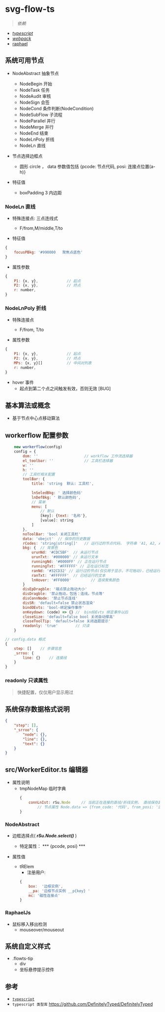 # svg-flow-ts



> *依赖*

- *[typescript](https://github.com/Microsoft/TypeScript)*
- *[webpack](https://github.com/webpack/webpack)*
- [raphael](https://github.com/DmitryBaranovskiy/raphael)



## 系统可用节点
- NodeAbstract 抽象节点
    - NodeBegin 开始
    - NodeTask 任务
    - NodeAudit 审核
    - NodeSign 会签
    - NodeCond 条件判断(NodeCondition)
    - NodeSubFlow 子流程
    - NodeParallel 并行
    - NodeMerge 并行
    - NodeEnd 结束
    - NodeLnPoly 折线
    - NodeLn 直线

- 节点选择边框点
    - 圆形 circle ， data 参数值包括 {pcode: 节点代码, posi: 连接点位置(a-h)}
- 特征值
    - boxPadding 3  内边距
    
### NodeLn 直线

- 特殊连接点: 三点连线式
    - F/from,M/middle,T/to

- 特征值
```js
{
    focusPBkg: '#990000   聚焦点底色'
}        
```

- 属性参数
```js
{
    P1: {x, y},             // 起点
    P2: {x, y},             // 终点
    r: number,
}
```

### NodeLnPoly 折线
- 特殊连接点
    - F/from, T/to

- 属性参数
```js
{
    P1: {x, y},             // 起点
    P2: {x, y},             // 终点
    MPs: {x, y}[]           // 中间对列表
    r: number,
}    
```

- hover 事件
    - 起点到第二个点之间触发有效，否则无效 [BUG]
    

## 基本算法或概念
- 基于节点中心点移动算法    

## workerflow 配置参数
```js
    new workerflow(config)
    config = {
        dom: ''                     // workflow 工作流选择器
        el_toolbar: ''              // 工具栏选择器
        w: ''
        h: ''
        // 工具栏相关配置
        toolBar: {
            title: 'string  默认: 工具栏',
            
            lnSeledBkg: ' 选择颜色码'
            lnDefBkg: ' 默认颜色码',
            // 菜单
            menu: [
                // 默认
                [key]: {text: '名称'},
                [value]: string
            ]
        },
        noToolBar: 'bool 关闭工具栏'
        data: 'obejct'  // 保存的历史数据
        rCodes: 'string|string[]'   // 运行过的节点代码， 字符串 'A1, A2, A*' => ['A1', 'A2', 'A*']
        bkg: {  // 背景色
            urunNd: '#CDC5BF'  // 未运行节点
            urunTxt: '#000000' // 未运行文本
            runningNd: '#0000FF' // 正在运行节点
            runningTxt: '#FFFFFF' // 正在运行标签
            ranNd: '#32CD32' // 运行过的节点(仅仅用于显示，不可拖动)，已经运行
            ranTxt: '#FFFFFF'  // 已经运行的文本
            lnHover: '#FF0000'         // 连续聚焦颜色
        }
        disEpDragble: '端点禁止拖动大小'
        disDragble: '禁止拖动，包括：连线，节点等'
        disConnNode: '禁止节点连线'
        disSR: 'default=false 禁止状态渲染'
        bindOEvts: 'bool-绑定操作事件'
        onKeydown: (code) => {} //  bindOEvts 绑定事件以后
        closeSize: 'default=false bool 关闭自动撑高'
        closeToolTip: 'default=false 关闭选题提示'
        readonly: 'true'        // 只读
    }
```

```js
// config.data 格式
{
    step: []    // 步骤信息
    _srroo: {
        line: {}    // 连接线
    }
}
```

### **readonly** 只读属性

> 快捷配置，仅仅用户显示用过


## 系统保存数据格式说明
```json
{
    "step": [],
    "_srroo": {
        "node": {},
        "line": {},
        "text": {}
    }
}
```

## src/WorkerEditor.ts 编辑器
- 属性说明
    - tmpNodeMap 临时字典
        ```js
        {
            connLnIst: rSu.Node     // 当前正在连接的直线/折线实例， 直线保存起点和终点
                // 节点属性 Node.data => {from_code: '代码', from_posi: '连线的位置', to_code: '终点节点代码', to_posi: '连接点位置' }
        }
        ```

### NodeAbstract
- 边框选择点( ***rSu.Node.select()*** )

    - 特定属性： *** {pcode, posi} ***
- 属性值
    - tRElem
        - 注册用户: 
        ```js
        {
            box:  '边框实例',
            __pa: '边框节点实例 __p{key} '
            mc: '磁性连接点'
        }
        ```


### RaphaelJs
- 鼠标移入移出检测
    - mouseover/mouseout

## 系统自定义样式
- .flowts-tip
    - div
    - 坐标悬停提示控件        







## 参考

- [`typescript`](https://www.typescriptlang.org)
- `typescript 类型库` https://github.com/DefinitelyTyped/DefinitelyTyped

